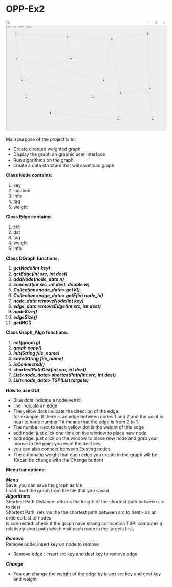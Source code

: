 # OPP-Ex2
![](images/graph2.png)

Main purpose of the project is to:  
* Create directed weighted graph
* Display the graph on graphic user interface 
* Run algorithms on the graph.
* create a data structure that will save\load graph 

 **Class Node contains:**

1) key    
2) location    
3) info    
4) tag  
5) weight  

**Class Edge contains:**  

1) src  
2) dst  
3) tag  
4) weight  
5) info  

**Class DGraph functions:** 

1) ***getNode(int key)***    
2) ***getEdge(int src, int dest)***    
3) ***addNode(node_data n)***    
4) ***connect(int src, int dest, double w)***    
5) ***Collection<node_data> getV()***     
6) ***Collection<edge_data> getE(int node_id)***  
7) ***node_data removeNode(int key)***    
8) ***edge_data removeEdge(int src, int dest)***    
9) ***nodeSize()***    
10) ***edgeSize()***     
11) ***getMC()***    


**Class Graph_Algo functions:**

1) ***init(graph g)***    
2) ***graph copy()***   
3) ***init(String file_name)***    
4) ***save(String file_name)***   
5) ***isConnected()***    
6) ***shortestPathDist(int src, int dest)***  
7) ***List<node_data> shortestPath(int src, int dest)***  
8) ***List<node_data> TSP(List targets)***   


**How to use GUI** 

* Blue dots indicate a node(vetrix)   
*  line indicate an edge  
* The yellow dots indicate the direction of the edge.  
  for example: If there is an edge between nodes 1 and 2 and the point is near to node number 1 it means that the edge is from 2 to 1.  
* The number next to each yellow dot is the weight of this edge 
* add node:  just click one time on the window to place new node   
* add edge: just click on the window to place new node and grab your mouse to the point you want the dest key.  
* you can also connect between Existing nodes.  
* The automatic weight that each edge you create in the graph will be 10(can be change with the Change button)  


**Menu bar options:**

***Menu***  
Save:  you can save the graph as file  
Load: load the graph from the file that you saved  
***Algorithms***  
Shortest Path Distance: returns the length of the shortest path between src to dest  
Shortest Path: returns the the shortest path between src to dest - as an ordered List of nodes    
is connected: check if the graph have strong conncetion
TSP: computes a relatively short path which visit each node in the targets List.


***Remove***   
Remove node: insert key on node to remove  
* Remove edge : insert src key and dest key to remove edge  

***Change***   
* You can change the weight of the edge by insert src key and dest key and weight 

